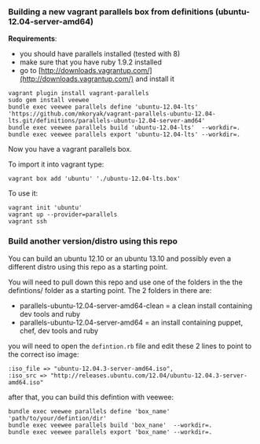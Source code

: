 ### Building a new vagrant parallels box from definitions (ubuntu-12.04-server-amd64)

**Requirements**:

 - you should have parallels installed (tested with 8)
 - make sure that you have ruby 1.9.2 installed
 - go to [http://downloads.vagrantup.com/](http://downloads.vagrantup.com/) and install it

```
vagrant plugin install vagrant-parallels
sudo gem install veewee
bundle exec veewee parallels define 'ubuntu-12.04-lts' 'https://github.com/mkoryak/vagrant-parallels-ubuntu-12.04-lts.git/definitions/parallels-ubuntu-12.04-server-amd64'
bundle exec veewee parallels build 'ubuntu-12.04-lts'  --workdir=.
bundle exec veewee parallels export 'ubuntu-12.04-lts' --workdir=.
```

Now you have a vagrant parallels box.

To import it into vagrant type:

```
vagrant box add 'ubuntu' './ubuntu-12.04-lts.box'
```

To use it:

```
vagrant init 'ubuntu'
vagrant up --provider=parallels
vagrant ssh
```

### Build another version/distro using this repo

You can build an ubuntu 12.10 or an ubuntu 13.10 and possibly even a different distro using this repo as a starting point.

You will need to pull down this repo and use one of the folders in the the defintions/ folder as a starting point. The 2 folders in there are:

- parallels-ubuntu-12.04-server-amd64-clean = a clean install containing dev tools and ruby
- parallels-ubuntu-12.04-server-amd64 = an install containing puppet, chef, dev tools and ruby

you will need to open the <code>defintion.rb</code> file and edit these 2 lines to point to the correct iso image:

```
:iso_file => "ubuntu-12.04.3-server-amd64.iso",
:iso_src => "http://releases.ubuntu.com/12.04/ubuntu-12.04.3-server-amd64.iso"
```

after that, you can build this defintion with veewee:  
```
bundle exec veewee parallels define 'box_name' 'path/to/your/defintion/dir'
bundle exec veewee parallels build 'box_nane'  --workdir=.
bundle exec veewee parallels export 'box_name' --workdir=.
```

